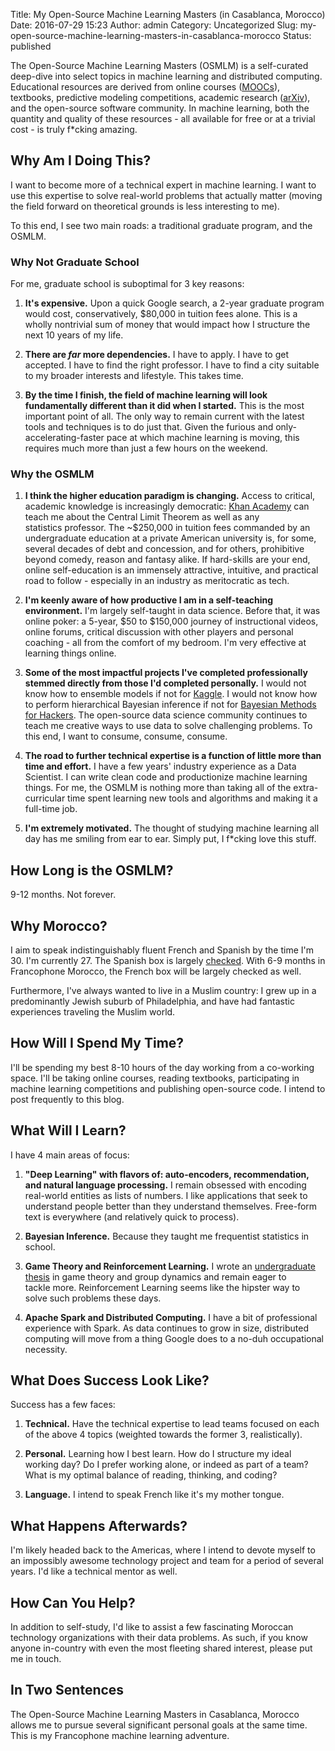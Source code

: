 Title: My Open-Source Machine Learning Masters (in Casablanca, Morocco)
Date: 2016-07-29 15:23
Author: admin
Category: Uncategorized
Slug: my-open-source-machine-learning-masters-in-casablanca-morocco
Status: published

The Open-Source Machine Learning Masters (OSMLM) is a self-curated
deep-dive into select topics in machine learning and distributed
computing. Educational resources are derived from online courses
([MOOCs](https://en.wikipedia.org/wiki/Massive_open_online_course)),
textbooks, predictive modeling competitions, academic research
([arXiv](https://arxiv.org/)), and the open-source software community.
In machine learning, both the quantity and quality of these resources -
all available for free or at a trivial cost - is truly f*cking amazing.

Why Am I Doing This?
--------------------

I want to become more of a technical expert in machine learning. I want
to use this expertise to solve real-world problems that actually matter
(moving the field forward on theoretical grounds is less interesting to
me).

To this end, I see two main roads: a traditional graduate program, and
the OSMLM.

### Why Not Graduate School

For me, graduate school is suboptimal for 3 key reasons:

1. **It's expensive.** Upon a quick Google search, a 2-year graduate
program would cost, conservatively, $80,000 in tuition fees alone.
This is a wholly nontrivial sum of money that would impact how I
structure the next 10 years of my life.

2. **There are *far* more dependencies.** I have to apply. I have to get
accepted. I have to find the right professor. I have to find a city
suitable to my broader interests and lifestyle. This takes time.

3. **By the time I finish, the field of machine learning will look
fundamentally different than it did when I started.** This is the most
important point of all. The only way to remain current with the latest
tools and techniques is to do just that. Given the furious and
only-accelerating-faster pace at which machine learning is moving, this
requires much more than just a few hours on the weekend.

### Why the OSMLM

1. **I think the higher education paradigm is changing.** Access to
critical, academic knowledge is increasingly democratic: [Khan
Academy](https://www.khanacademy.org/) can teach me about the Central
Limit Theorem as well as any statistics professor. The \~$250,000 in
tuition fees commanded by an undergraduate education at a private
American university is, for some, several decades of debt and
concession, and for others, prohibitive beyond comedy, reason and
fantasy alike. If hard-skills are your end, online self-education is an
immensely attractive, intuitive, and practical road to follow -
especially in an industry as meritocratic as tech.

2. **I'm keenly aware of how productive I am in a self-teaching
environment.** I'm largely self-taught in data science. Before that, it
was online poker: a 5-year, $50 to $150,000 journey of
instructional videos, online forums, critical discussion with other
players and personal coaching - all from the comfort of my bedroom. I'm
very effective at learning things online.

3. **Some of the most impactful projects I've completed professionally
stemmed directly from those I'd completed personally.** I would not know
how to ensemble models if not for [Kaggle](https://www.kaggle.com/). I
would not know how to perform hierarchical Bayesian inference if not for
[Bayesian Methods for
Hackers](http://camdavidsonpilon.github.io/Probabilistic-Programming-and-Bayesian-Methods-for-Hackers/).
The open-source data science community continues to teach me creative
ways to use data to solve challenging problems. To this end, I want to
consume, consume, consume.

4. **The road to further technical expertise is a function of little
more than time and effort.** I have a few years' industry experience as
a Data Scientist. I can write clean code and productionize machine
learning things. For me, the OSMLM is nothing more than taking all of
the extra-curricular time spent learning new tools and algorithms and
making it a full-time job.

5. **I'm extremely motivated.** The thought of studying machine learning
all day has me smiling from ear to ear. Simply put, I f*cking love this
stuff.

How Long is the OSMLM?
----------------------

9-12 months. Not forever.

Why Morocco?
------------

I aim to speak indistinguishably fluent French and Spanish by the time
I'm 30. I'm currently 27. The Spanish box is largely
[checked](https://www.youtube.com/watch?v=xqO0KW3O9uU). With 6-9 months
in Francophone Morocco, the French box will be largely checked as well.

Furthermore, I've always wanted to live in a Muslim country: I grew up
in a predominantly Jewish suburb of Philadelphia, and have had fantastic
experiences traveling the Muslim world.

How Will I Spend My Time?
-------------------------

I'll be spending my best 8-10 hours of the day working from a co-working
space. I'll be taking online courses, reading textbooks, participating
in machine learning competitions and publishing open-source code. I
intend to post frequently to this blog.

What Will I Learn?
------------------

I have 4 main areas of focus:

1. **"Deep Learning" with flavors of: auto-encoders, recommendation, and
natural language processing.** I remain obsessed with encoding
real-world entities as lists of numbers. I like applications that seek
to understand people better than they understand themselves. Free-form
text is everywhere (and relatively quick to process).

2. **Bayesian Inference.** Because they taught me frequentist statistics
in school.

3. **Game Theory and Reinforcement Learning.** I wrote an [undergraduate
thesis](https://honors.libraries.psu.edu/catalog/1947) in game theory
and group dynamics and remain eager to tackle more. Reinforcement
Learning seems like the hipster way to solve such problems these days.

4. **Apache Spark and Distributed Computing.** I have a bit of
professional experience with Spark. As data continues to grow in size,
distributed computing will move from a thing Google does to a no-duh
occupational necessity.

What Does Success Look Like?
----------------------------

Success has a few faces:

1. **Technical.** Have the technical expertise to lead teams focused on
each of the above 4 topics (weighted towards the former 3,
realistically).

2. **Personal.** Learning how I best learn. How do I structure my ideal
working day? Do I prefer working alone, or indeed as part of a team?
What is my optimal balance of reading, thinking, and coding?

3. **Language.** I intend to speak French like it's my mother tongue.

What Happens Afterwards?
------------------------

I'm likely headed back to the Americas, where I intend to devote myself
to an impossibly awesome technology project and team for a period of
several years. I'd like a technical mentor as well.

How Can You Help?
-----------------

In addition to self-study, I'd like to assist a few fascinating Moroccan
technology organizations with their data problems. As such, if you know
anyone in-country with even the most fleeting shared interest, please
put me in touch.

In Two Sentences
----------------

The Open-Source Machine Learning Masters in Casablanca, Morocco allows
me to pursue several significant personal goals at the same time. This
is my Francophone machine learning adventure.
